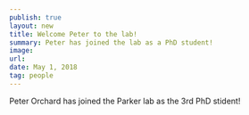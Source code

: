 ```yaml
---
publish: true
layout: new
title: Welcome Peter to the lab!
summary: Peter has joined the lab as a PhD student!
image: 
url:
date: May 1, 2018
tag: people
---
```


Peter Orchard has joined the Parker lab as the 3rd PhD stident!
